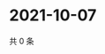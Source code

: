 # 2021-10-07

共 0 条

<!-- BEGIN WEIBO -->
<!-- 最后更新时间 Thu Oct 07 2021 01:12:21 GMT+0800 (China Standard Time) -->

<!-- END WEIBO -->

